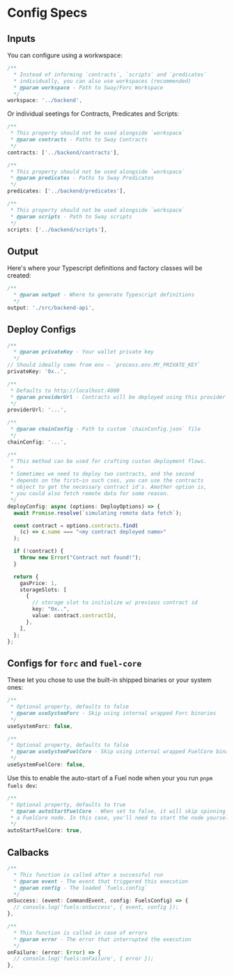 # Config Specs

## Inputs

You can configure using a workwspace:

```ts
/**
  * Instead of informing `contracts`, `scripts` and `predicates`
  * individually, you can also use workspaces (recommended)
  * @param workspace - Path to Sway/Forc Workspace
  */
workspace: '../backend',
```

Or individual seetings for Contracts, Predicates and Scripts:

```ts
/**
 * This property should not be used alongside `workspace`
 * @param contracts - Paths to Sway Contracts
 */
contracts: ['../backend/contracts'],
```

```ts
/**
 * This property should not be used alongside `workspace`
 * @param predicates - Paths to Sway Predicates
 */
predicates: ['../backend/predicates'],
```

```ts
/**
 * This property should not be used alongside `workspace`
 * @param scripts - Path to Sway scripts
 */
scripts: ['../backend/scripts'],
```

## Output

Here's where your Typescript definitions and factory classes will be created:

```ts
/**
  * @param output - Where to generate Typescript definitions
  */
output: './src/backend-api',
```

## Deploy Configs

```ts
/**
  * @param privateKey - Your wallet private key
  */
// Should ideally como from env — `process.env.MY_PRIVATE_KEY`
privateKey: '0x..',
```

```ts
/**
 * Defaults to http://localhost:4000
 * @param providerUrl - Contracts will be deployed using this provider
 */
providerUrl: '...',
```

```ts
/**
 * @param chainConfig - Path to custom `chainConfig.json` file
 */
chainConfig: '...',
```

```ts
/**
 * This method can be used for crafting custon deployment flows.
 *
 * Sometimes we need to deploy two contracts, and the second
 * depends on the first—in such cses, you can use the contracts
 * object to get the necessary contract id's. Amother option is,
 * you could also fetch remote data for some reason.
 */
deployConfig: async (options: DeployOptions) => {
  await Promise.resolve(`simulating remote data fetch`);

  const contract = options.contracts.find(
    (c) => c.name === "<my contract deployed name>"
  );

  if (!contract) {
    throw new Error("Contract not found!");
  }

  return {
    gasPrice: 1,
    storageSlots: [
      {
        // storage slot to initialize w/ previous contract id
        key: "0x..",
        value: contract.contractId,
      },
    ],
  };
};
```

## Configs for `forc` and `fuel-core`

These let you chose to use the built-in shipped binaries or your system ones:

```ts
/**
 * Optional property, defaults to false
 * @param useSystemForc - Skip using internal wrapped Forc binaries
 */
useSystemForc: false,
```

```ts
/**
 * Optional property, defaults to false
 * @param useSystemFuelCore - Skip using internal wrapped FuelCore binaries
 */
useSystemFuelCore: false,
```

Use this to enable the auto-start of a Fuel node when your you run `pnpm fuels dev`:

```ts
/**
 * Optional property, defaults to true
 * @param autoStartFuelCore - When set to false, it will skip spinning up
 * a FuelCore node. In this case, you'll need to start the node yourself.
 */
autoStartFuelCore: true,
```

## Calbacks

```ts
/**
  * This function is called after a successful run
  * @param event - The event that triggered this execution
  * @param config - The loaded `fuels.config`
  */
onSuccess: (event: CommandEvent, config: FuelsConfig) => {
  // console.log('fuels:onSuccess', { event, config });
},
```

```ts
/**
  * This function is called in case of errors
  * @param error - The error that interrupted the execution
  */
onFailure: (error: Error) => {
  // console.log('fuels:onFailure', { error });
},
```
